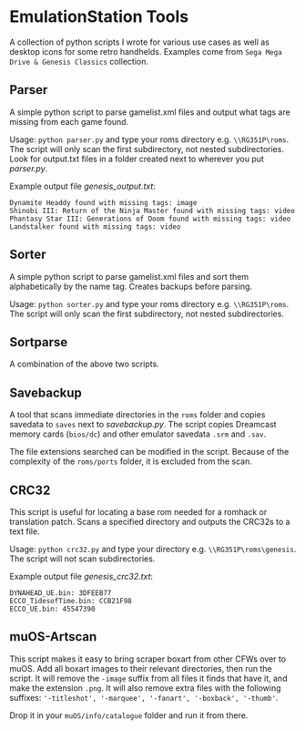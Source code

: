 # EmulationStation Tools
A collection of python scripts I wrote for various use cases as well as desktop icons for some retro handhelds. Examples come from `Sega Mega Drive & Genesis Classics` collection.

## Parser
A simple python script to parse gamelist.xml files and output what tags are missing from each game found.

Usage: `python parser.py` and type your roms directory e.g. `\\RG351P\roms`. The script will only scan the first subdirectory, not nested subdirectories. Look for output.txt files in a folder created next to wherever you put _parser.py_.

Example output file _genesis_output.txt_:
```
Dynamite Headdy found with missing tags: image
Shinobi III: Return of the Ninja Master found with missing tags: video
Phantasy Star III: Generations of Doom found with missing tags: video
Landstalker found with missing tags: video
```

## Sorter
A simple python script to parse gamelist.xml files and sort them alphabetically by the name tag. Creates backups before parsing.

Usage: `python sorter.py` and type your roms directory e.g. `\\RG351P\roms`. The script will only scan the first subdirectory, not nested subdirectories.

## Sortparse
A combination of the above two scripts.

## Savebackup
A tool that scans immediate directories in the `roms` folder and copies savedata to `saves` next to _savebackup.py_. The script copies Dreamcast memory cards (`bios/dc`) and other emulator savedata `.srm` and `.sav`. 

The file extensions searched can be modified in the script. Because of the complexity of the `roms/ports` folder, it is excluded from the scan.

## CRC32
This script is useful for locating a base rom needed for a romhack or translation patch. Scans a specified directory and outputs the CRC32s to a text file.

Usage: `python crc32.py` and type your directory e.g. `\\RG351P\roms\genesis`. The script will not scan subdirectories.

Example output file _genesis_crc32.txt_:
```
DYNAHEAD_UE.bin: 3DFEEB77
ECCO_TidesofTime.bin: CCB21F98
ECCO_UE.bin: 45547390
```

## muOS-Artscan
This script makes it easy to bring scraper boxart from other CFWs over to muOS. Add all boxart images to their relevant directories, then run the script. It will remove the `-image` suffix from all files it finds that have it, and make the extension `.png`. It will also remove extra files with the following suffixes: `'-titleshot', '-marquee', '-fanart', '-boxback', '-thumb'`.

Drop it in your `muOS/info/catalogue` folder and run it from there.
